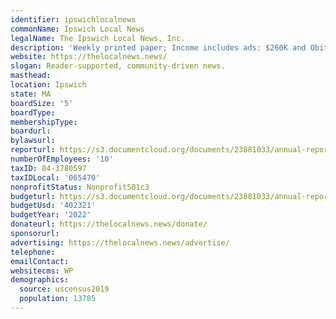 ```yaml
---
identifier: ipswichlocalnews
commonName: Ipswich Local News
legalName: The Ipswich Local News, Inc.
description: 'Weekly printed paper; Income includes ads: $260K and Obits $11K.'
website: https://thelocalnews.news/
slogan: Reader-supported, community-driven news.
masthead:
location: Ipswich
state: MA
boardSize: '5'
boardType:
membershipType:
boardurl:
bylawsurl:
reporturl: https://s3.documentcloud.org/documents/23881033/annual-report-2022.pdf
numberOfEmployees: '10'
taxID: 84-3780597
taxIDLocal: '065470'
nonprofitStatus: Nonprofit501c3
budgeturl: https://s3.documentcloud.org/documents/23881033/annual-report-2022.pdf
budgetUsd: '402321'
budgetYear: '2022'
donateurl: https://thelocalnews.news/donate/
sponsorurl:
advertising: https://thelocalnews.news/advertise/
telephone:
emailContact:
websitecms: WP
demographics:
  source: uscensus2019
  population: 13785
---
```


